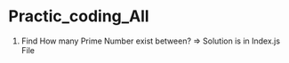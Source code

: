 # Practic_coding_All

1. Find How many Prime Number exist between?
   => Solution is in Index.js File
